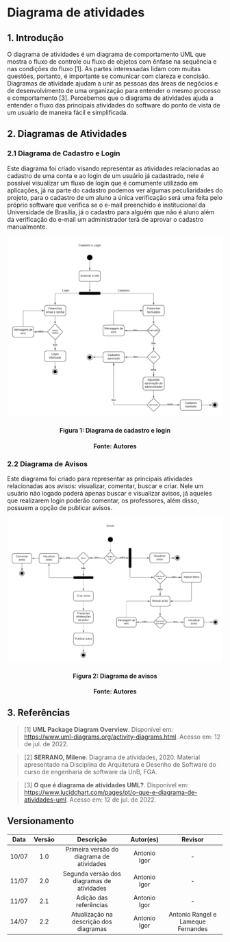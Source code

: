 # Diagrama de atividades

## 1. Introdução
O diagrama de atividades é um diagrama de comportamento UML que mostra o fluxo de controle ou fluxo de objetos com ênfase na sequência e nas condições do fluxo [1]. As partes interessadas lidam com muitas questões, portanto, é importante se comunicar com clareza e concisão. Diagramas de atividade ajudam a unir as pessoas das áreas de negócios e de desenvolvimento de uma organização para entender o mesmo processo e comportamento [3]. Percebemos que o diagrama de atividades ajuda a entender o fluxo das principais atividades do software do ponto de vista de um usuário de maneira fácil e simplificada.

## 2. Diagramas de Atividades

### 2.1 Diagrama de Cadastro e Login
Este diagrama foi criado visando representar as atividades relacionadas ao cadastro de uma conta e ao login de um usuário já cadastrado, nele é possível visualizar um fluxo de login que é comumente utilizado em aplicações, já na parte do cadastro podemos ver algumas peculiaridades do projeto, para o cadastro de um aluno a única verificação será uma feita pelo próprio software que verifica se o e-mail preenchido é institucional da Universidade de Brasília, já o cadastro para alguém que não é aluno além da verificação do e-mail um administrador terá de aprovar o cadastro manualmente. 

![Diagrama Cadastro e Login](../assets/img/diagramaCadastroELogin.png)
<h4 align = "center">Figura 1: Diagrama de cadastro e login</h6>
<h4 align = "center">Fonte: Autores</h6>

### 2.2 Diagrama de Avisos
Este diagrama foi criado para representar as principais atividades relacionadas aos avisos: visualizar, comentar, buscar e criar. Nele um usuário não logado poderá apenas buscar e visualizar avisos, já aqueles que realizarem login poderão comentar, os professores, além disso, possuem a opção de publicar avisos.

![Diagrama Cadastro e Login](../assets/img/diagramaDeAvisos.png)
<h4 align = "center">Figura 2: Diagrama de avisos</h6>
<h4 align = "center">Fonte: Autores</h6>

## 3. Referências

> [1] **UML Package Diagram Overview**. Disponível em: <a href="https://www.uml-diagrams.org/activity-diagrams.html" target="_blanck">https://www.uml-diagrams.org/activity-diagrams.html</a>. Acesso em: 12 de jul. de 2022.

> [2] **SERRANO, Milene**. Diagrama de atividades, 2020. Material apresentado na Disciplina de Arquitetura e Desenho de Software do curso de engenharia de software da UnB, FGA.

> [3] **O que é diagrama de atividades UML?**. Disponível em: <a href="https://www.lucidchart.com/pages/pt/o-que-e-diagrama-de-atividades-uml" target="_blanck">https://www.lucidchart.com/pages/pt/o-que-e-diagrama-de-atividades-uml</a>. Acesso em: 12 de jul. de 2022.

## Versionamento

| Data |Versão| Descrição | Autor(es) | Revisor |
|:----:|:----:|:---------:|:-----:|:-----:|
| 10/07 |  1.0  | Primeira versão do diagrama de atividades | Antonio Igor | - |
| 11/07 |  2.0  | Segunda versão dos diagramas de atividades  | Antonio Igor | - |
| 11/07 |  2.1  | Adição das referências | Antonio Igor | - |
| 14/07 |  2.2  | Atualização na descrição dos diagramas | Antonio Igor | Antonio Rangel e Lameque Fernandes |
